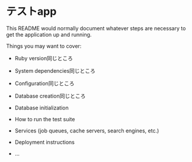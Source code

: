 # テストapp

This README would normally document whatever steps are necessary to get the
application up and running.

Things you may want to cover:

* Ruby version同じところ

* System dependencies同じところ

* Configuration同じところ

* Database creation同じところ

* Database initialization

* How to run the test suite

* Services (job queues, cache servers, search engines, etc.)

* Deployment instructions

* ...
